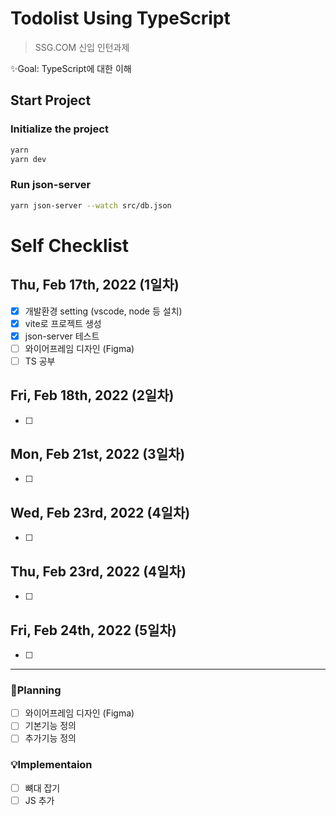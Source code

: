 # Todolist Using TypeScript

> SSG.COM 신입 인턴과제

✨Goal: TypeScript에 대한 이해

## Start Project

### Initialize the project

```bash
yarn
yarn dev
```

### Run json-server

```bash
yarn json-server --watch src/db.json
```

# Self Checklist

## Thu, Feb 17th, 2022 (1일차)

- [x] 개발환경 setting (vscode, node 등 설치)
- [x] vite로 프로젝트 생성
- [x] json-server 테스트
- [ ] 와이어프레임 디자인 (Figma)
- [ ] TS 공부

## Fri, Feb 18th, 2022 (2일차)

- [ ]

## Mon, Feb 21st, 2022 (3일차)

- [ ]

## Wed, Feb 23rd, 2022 (4일차)

- [ ]

## Thu, Feb 23rd, 2022 (4일차)

- [ ]

## Fri, Feb 24th, 2022 (5일차)

- [ ]

---

### 📃Planning

- [ ] 와이어프레임 디자인 (Figma)
- [ ] 기본기능 정의
- [ ] 추가기능 정의

### 💡Implementaion

- [ ] 뼈대 잡기
- [ ] JS 추가
